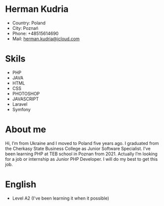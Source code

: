 # Herman Kudria

* Country: Poland
* City: Poznań
* Phone: +48515614690
* Mail: herman.kudria@icloud.com

# Skils

* PHP
* JAVA
* HTML
* CSS
* PHOTOSHOP
* JAVASCRIPT
* Laravel
* Symfony

# About me
Hi, I’m from Ukraine and I moved to Poland five years ago. I graduated from the Cherkasy State Business College as Junior Software Specialist. I’ve been learning PHP at TEB school in Poznan from 2021. Actually I’m looking for a job or internship as Junior PHP Developer. I will do my best to get this job.

# English

* Level A2 (I've been learning it when it possible)
